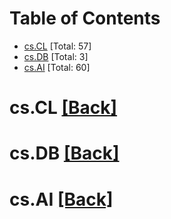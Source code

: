 <div id=toc></div>

# Table of Contents

- [cs.CL](#cs.CL) [Total: 57]
- [cs.DB](#cs.DB) [Total: 3]
- [cs.AI](#cs.AI) [Total: 60]


<div id='cs.CL'></div>

# cs.CL [[Back]](#toc)



<div id='cs.DB'></div>

# cs.DB [[Back]](#toc)



<div id='cs.AI'></div>

# cs.AI [[Back]](#toc)

